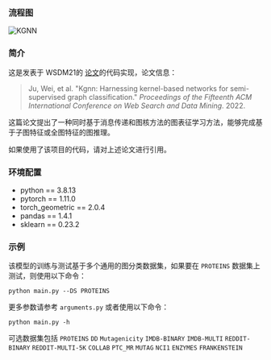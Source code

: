 ### 流程图

![KGNN](utils/KGNN.png)


### 简介
这是发表于 WSDM21的 [论文](https://dl.acm.org/doi/pdf/10.1145/3488560.3498429)的代码实现，论文信息：
> Ju, Wei, et al. "Kgnn: Harnessing kernel-based networks for semi-supervised graph classification." *Proceedings of the Fifteenth ACM International Conference on Web Search and Data Mining*. 2022.

这篇论文提出了一种同时基于消息传递和图核方法的图表征学习方法，能够完成基于子图特征或全图特征的图推理。

如果使用了该项目的代码，请对上述论文进行引用。

### 环境配置
- python == 3.8.13
- pytorch == 1.11.0 
- torch_geometric == 2.0.4 
- pandas == 1.4.1
- sklearn == 0.23.2

### 示例
该模型的训练与测试基于多个通用的图分类数据集，如果要在  `PROTEINS`  数据集上测试，则使用以下命令：
```shell
python main.py --DS PROTEINS
```
更多参数请参考 `arguments.py` 或者使用以下命令：
```shell
python main.py -h
```

可选数据集包括 `PROTEINS` `DD` `Mutagenicity` `IMDB-BINARY` `IMDB-MULTI` `REDDIT-BINARY` `REDDIT-MULTI-5K` `COLLAB` `PTC_MR` `MUTAG` `NCI1` `ENZYMES` `FRANKENSTEIN`
